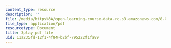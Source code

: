 ```yaml
---
content_type: resource
description: ''
file: /media/https%3A/open-learning-course-data-rc.s3.amazonaws.com/8-03sc-physics-iii-vibrations-and-waves-fall-2016/11a235fd12f14f84b2bf795222f1fa89_1JeBWHzrRD4.pdf
file_type: application/pdf
resourcetype: Document
title: 3play pdf file
uid: 11a235fd-12f1-4f84-b2bf-795222f1fa89
---
```


